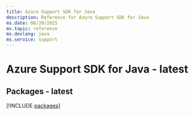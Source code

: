 ```yaml
---
title: Azure Support SDK for Java
description: Reference for Azure Support SDK for Java
ms.date: 08/20/2025
ms.topic: reference
ms.devlang: java
ms.service: support
---
```

# Azure Support SDK for Java - latest
## Packages - latest
[!INCLUDE [packages](support-index.md)]